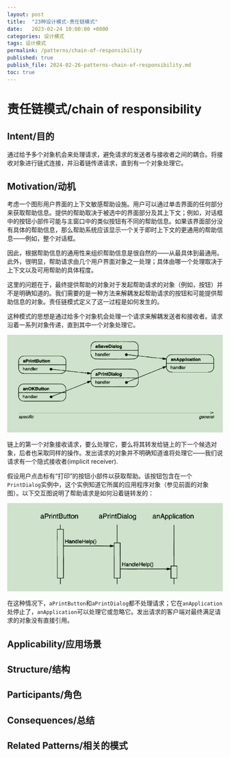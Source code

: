 ```yaml
---
layout: post
title:  "23种设计模式-责任链模式"
date:   2023-02-24 10:00:00 +0800
categories: 设计模式
tags: 设计模式
permalink: /patterns/chain-of-responsibility
published: true
publish_file: 2024-02-26-patterns-chain-of-responsibility.md
toc: true
---
```

# 责任链模式/chain of responsibility

## Intent/目的

通过给予多个对象机会来处理请求，避免请求的发送者与接收者之间的耦合。将接收对象进行链式连接，并沿着链传递请求，直到有一个对象处理它。

## Motivation/动机

考虑一个图形用户界面的上下文敏感帮助设施。用户可以通过单击界面的任何部分来获取帮助信息。提供的帮助取决于被选中的界面部分及其上下文；例如，对话框中的按钮小部件可能与主窗口中的类似按钮有不同的帮助信息。如果该界面部分没有具体的帮助信息，那么帮助系统应该显示一个关于即时上下文的更通用的帮助信息——例如，整个对话框。

因此，根据帮助信息的通用性来组织帮助信息是很自然的——从最具体到最通用。此外，很明显，帮助请求由几个用户界面对象之一处理；具体由哪一个处理取决于上下文以及可用帮助的具体程度。

这里的问题在于，最终提供帮助的对象对于发起帮助请求的对象（例如，按钮）并不是明确知道的。我们需要的是一种方法来解耦发起帮助请求的按钮和可能提供帮助信息的对象。责任链模式定义了这一过程是如何发生的。

这种模式的思想是通过给多个对象机会处理一个请求来解耦发送者和接收者。请求沿着一系列对象传递，直到其中一个对象处理它。

![](/assets/notes/patterns/chain_of_responsibility_01.png)

链上的第一个对象接收请求，要么处理它，要么将其转发给链上的下一个候选对象，后者也采取同样的操作。发出请求的对象并不明确知道谁将处理它——我们说请求有一个隐式接收者(implicit receiver).

假设用户点击标有“打印”的按钮小部件以获取帮助。该按钮包含在一个`PrintDialog`实例中，这个实例知道它所属的应用程序对象（参见前面的对象图）。以下交互图说明了帮助请求是如何沿着链转发的：

![](/assets/notes/patterns/chain_of_responsibility_02.png)

在这种情况下，`aPrintButton`和`aPrintDialog`都不处理请求；它在`anApplication`处停止了，`anApplication`可以处理它或忽略它。发出请求的客户端对最终满足请求的对象没有直接引用。



## Applicability/应用场景

## Structure/结构

## Participants/角色

## Consequences/总结

## Related Patterns/相关的模式

